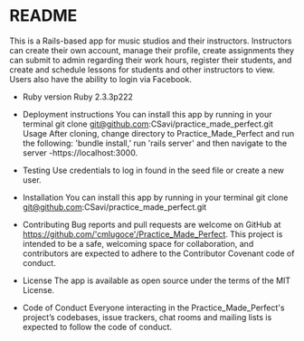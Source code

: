 # README
This is a Rails-based app for music studios and their instructors. Instructors can create their own account, manage their profile, create assignments they can submit to admin regarding their work hours, register their students, and create and schedule lessons for students and other instructors to view. Users also have the ability to login via Facebook.


* Ruby version
Ruby 2.3.3p222


* Deployment instructions
You can install this app by running in your terminal git clone git@github.com:CSavi/practice_made_perfect.git
Usage After cloning, change directory to Practice_Made_Perfect and run the following: 'bundle install,' run 'rails server' and then navigate to the server -https://localhost:3000.

* Testing
Use credentials to log in found in the seed file or create a new user.

* Installation 
You can install this app by running in your terminal git clone git@github.com:CSavi/practice_made_perfect.git


* Contributing 
Bug reports and pull requests are welcome on GitHub at https://github.com/'cmlugoce'/Practice_Made_Perfect. This project is intended to be a safe, welcoming space for collaboration, and contributors are expected to adhere to the Contributor Covenant code of conduct.

* License 
The app is available as open source under the terms of the MIT License.

* Code of Conduct 
Everyone interacting in the Practice_Made_Perfect's project’s codebases, issue trackers, chat rooms and mailing lists is expected to follow the code of conduct.
